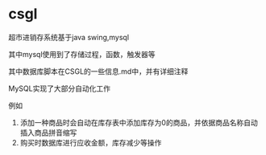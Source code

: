 # csgl
超市进销存系统基于java swing,mysql

其中mysql使用到了存储过程，函数，触发器等

其中数据库脚本在CSGL的一些信息.md中，并有详细注释

MySQL实现了大部分自动化工作

例如
1. 添加一种商品时会自动在库存表中添加库存为0的商品，并依据商品名称自动插入商品拼音缩写
2. 购买时数据库进行应收金额，库存减少等操作


